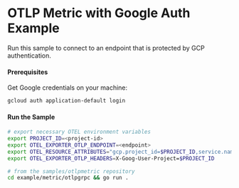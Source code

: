 # OTLP Metric with Google Auth Example

Run this sample to connect to an endpoint that is protected by GCP authentication.

#### Prerequisites

Get Google credentials on your machine:

```sh
gcloud auth application-default login
```

#### Run the Sample

```sh
# export necessary OTEL environment variables
export PROJECT_ID=<project-id>
export OTEL_EXPORTER_OTLP_ENDPOINT=<endpoint>
export OTEL_RESOURCE_ATTRIBUTES="gcp.project_id=$PROJECT_ID,service.name=otlp-sample,service.instance.id=1"
export OTEL_EXPORTER_OTLP_HEADERS=X-Goog-User-Project=$PROJECT_ID

# from the samples/otlpmetric repository
cd example/metric/otlpgrpc && go run .
```
